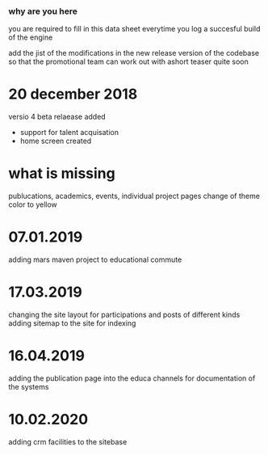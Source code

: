 ### why are you here 

you are required to fill in this data sheet everytime you log a succesful build of the engine 

add the jist of the modifications in the new release version of the codebase so that the promotional team can work out with ashort teaser quite soon


20 december 2018
=================

versio 4 beta relaease added
- support for talent acquisation
- home screen created

what is missing
===============
publucations, academics, events, individual project pages 
change of theme color to yellow


07.01.2019
============
adding mars maven project to educational commute

17.03.2019
=================
changing the site layout for participations and posts of different kinds
adding sitemap to the site for indexing

16.04.2019
=============
adding the publication page into the educa channels for documentation of the systems

10.02.2020
=============

adding crm facilities to the sitebase